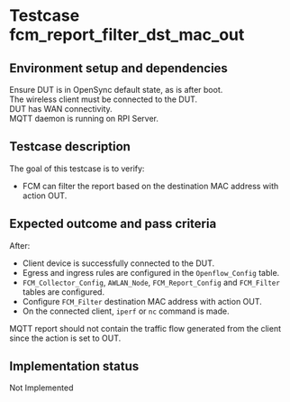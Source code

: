 # Testcase fcm_report_filter_dst_mac_out

## Environment setup and dependencies

Ensure DUT is in OpenSync default state, as is after boot.\
The wireless client must be connected to the DUT.\
DUT has
WAN connectivity.\
MQTT daemon is running on RPI Server.

## Testcase description

The goal of this testcase is to verify:

- FCM can filter the report based on the destination MAC address with action OUT.

## Expected outcome and pass criteria

After:

- Client device is successfully connected to the DUT.
- Egress and ingress rules are configured in the `Openflow_Config` table.
- `FCM_Collector_Config`, `AWLAN_Node`, `FCM_Report_Config` and `FCM_Filter` tables are configured.
- Configure `FCM_Filter` destination MAC address with action OUT.
- On the connected client, `iperf` or `nc` command is made.

MQTT report should not contain the traffic flow generated from the client since the action is set to OUT.

## Implementation status

Not Implemented
